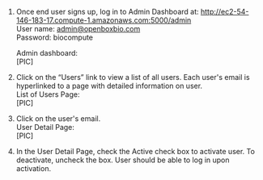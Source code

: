 1. Once end user signs up, log in to Admin Dashboard at: http://ec2-54-146-183-17.compute-1.amazonaws.com:5000/admin
    <br> User name: admin@openboxbio.com
    <br>Password: biocompute
    
    Admin dashboard: 
    <br>[PIC]
    
3. Click on the “Users” link to view a list of all users.  Each user's email is hyperlinked to a page with detailed information on user.
    <br>List of Users Page: 
    <br>[PIC]
    
    
4. Click on the user's email.
    <br>User Detail Page:
    <br>[PIC]
    
5. In the User Detail Page, check the Active check box to activate user. To deactivate, uncheck the box. User should be able to log in upon activation.

